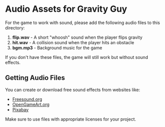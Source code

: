 # Audio Assets for Gravity Guy

For the game to work with sound, please add the following audio files to this directory:

1. **flip.wav** - A short "whoosh" sound when the player flips gravity
2. **hit.wav** - A collision sound when the player hits an obstacle
3. **bgm.mp3** - Background music for the game

If you don't have these files, the game will still work but without sound effects.

## Getting Audio Files

You can create or download free sound effects from websites like:
- [Freesound.org](https://freesound.org/)
- [OpenGameArt.org](https://opengameart.org/)
- [Pixabay](https://pixabay.com/sound-effects/)

Make sure to use files with appropriate licenses for your project. 